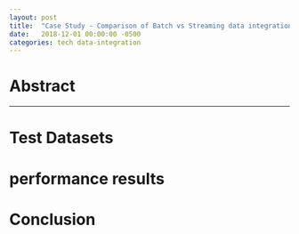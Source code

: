 ```yaml
---
layout: post
title:  "Case Study - Comparison of Batch vs Streaming data integration performance and scalability"
date:   2018-12-01 00:00:00 -0500
categories: tech data-integration
---
```


# Abstract

----------


# Test Datasets

# performance results

# Conclusion

